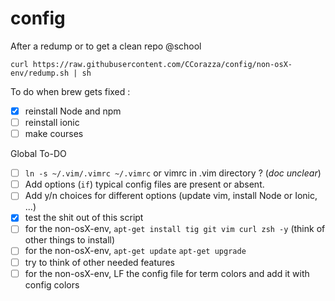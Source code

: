 # config
After a redump or to get a clean repo @school

```curl https://raw.githubusercontent.com/CCorazza/config/non-osX-env/redump.sh | sh ```

To do when brew gets fixed :
- [x] reinstall Node and npm
- [ ] reinstall ionic
- [ ] make courses

Global To-DO
- [ ] ```ln -s ~/.vim/.vimrc ~/.vimrc``` or vimrc in .vim directory ? (*doc unclear*)
- [ ] Add options (```if```) typical config files are present or absent.
- [ ] Add y/n choices for different options (update vim, install Node or Ionic, ...)
- [x] test the shit out of this script
- [ ] for the non-osX-env, ```apt-get install tig git vim curl zsh -y``` (think of other things to install)
- [ ] for the non-osX-env, ```apt-get update``` ```apt-get upgrade```
- [ ] try to think of other needed features
- [ ] for the non-osX-env, LF the config file for term colors and add it with config colors
